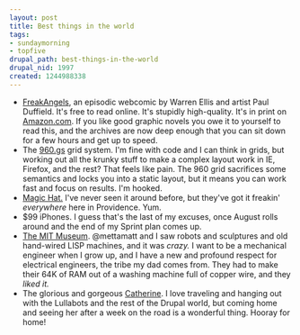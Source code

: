 ```yaml
--- 
layout: post
title: Best things in the world
tags: 
- sundaymorning
- topfive
drupal_path: best-things-in-the-world
drupal_nid: 1997
created: 1244988338
---
```

<ul>

<li><a href="http://www.freakangels.com">FreakAngels</a>, an episodic webcomic by Warren Ellis and artist Paul Duffield. It's free to read online. It's stupidly high-quality. It's in print on <a href="http://www.amazon.com/Freakangels-1-HC-Warren-Ellis/dp/1592910572">Amazon.com</a>. If you like good graphic novels you owe it to yourself to read this, and the archives are now deep enough that you can sit down for a few hours and get up to speed.</li>

<li>The <a href="http://960.gs">960.gs</a> grid system. I'm fine with code and I can think in grids, but working out all the krunky stuff to make a complex layout work in IE, Firefox, and the rest? That feels like pain. The 960 grid sacrifices some semantics and locks you into a static layout, but it means you can work fast and focus on results. I'm hooked.</li>

<li><a href="http://www.magichat.net/">Magic Hat.</a> I've never seen it around before, but they've got it freakin' <em>everywhere</em> here in Providence. Yum.</li>

<li>$99 iPhones. I guess that's the last of my excuses, once August rolls around and the end of my Sprint plan comes up.</li>

<li><a href="http://www.flickr.com/photos/jeffeaton/sets/72157619610494247/">The MIT Museum</a>. @mettamatt and I saw robots and sculptures and old hand-wired LISP machines, and it was <em>crazy.</em> I want to be a mechanical engineer when I grow up, and I have a new and profound respect for electrical engineers, the tribe my dad comes from. They had to make their 64K of RAM out of a washing machine full of copper wire, and they <em>liked it.</em></li>

<li>The glorious and gorgeous <a href="http://restlessviolet.com">Catherine</a>. I love traveling and hanging out with the Lullabots and the rest of the Drupal world, but coming home and seeing her after a week on the road is a wonderful thing. Hooray for home!</li>

</ul>
